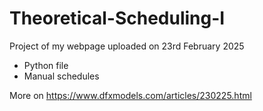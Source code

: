 # Theoretical-Scheduling-I
Project of my webpage uploaded on 23rd February 2025
* Python file
* Manual schedules

More on https://www.dfxmodels.com/articles/230225.html
